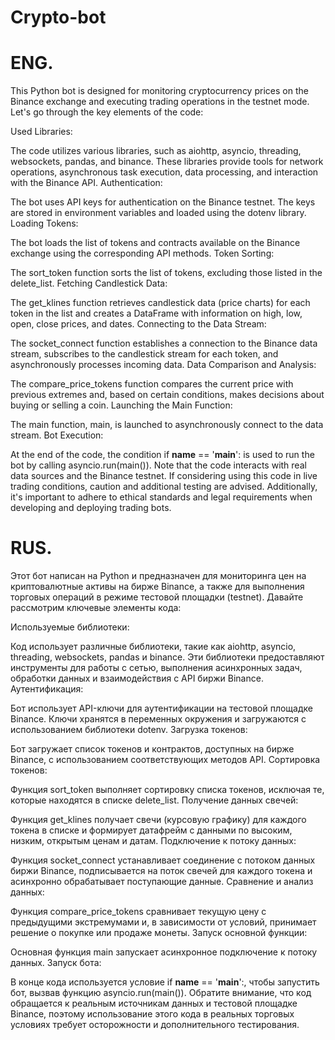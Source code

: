 # Crypto-bot

# ENG.

This Python bot is designed for monitoring cryptocurrency prices on the Binance exchange and executing trading operations in the testnet mode. Let's go through the key elements of the code:

Used Libraries:

The code utilizes various libraries, such as aiohttp, asyncio, threading, websockets, pandas, and binance. These libraries provide tools for network operations, asynchronous task execution, data processing, and interaction with the Binance API.
Authentication:

The bot uses API keys for authentication on the Binance testnet. The keys are stored in environment variables and loaded using the dotenv library.
Loading Tokens:

The bot loads the list of tokens and contracts available on the Binance exchange using the corresponding API methods.
Token Sorting:

The sort_token function sorts the list of tokens, excluding those listed in the delete_list.
Fetching Candlestick Data:

The get_klines function retrieves candlestick data (price charts) for each token in the list and creates a DataFrame with information on high, low, open, close prices, and dates.
Connecting to the Data Stream:

The socket_connect function establishes a connection to the Binance data stream, subscribes to the candlestick stream for each token, and asynchronously processes incoming data.
Data Comparison and Analysis:

The compare_price_tokens function compares the current price with previous extremes and, based on certain conditions, makes decisions about buying or selling a coin.
Launching the Main Function:

The main function, main, is launched to asynchronously connect to the data stream.
Bot Execution:

At the end of the code, the condition if __name__ == '__main__': is used to run the bot by calling asyncio.run(main()).
Note that the code interacts with real data sources and the Binance testnet. If considering using this code in live trading conditions, caution and additional testing are advised. Additionally, it's important to adhere to ethical standards and legal requirements when developing and deploying trading bots.


# RUS.

Этот бот написан на Python и предназначен для мониторинга цен на криптовалютные активы на бирже Binance, а также для выполнения торговых операций в режиме тестовой площадки (testnet). Давайте рассмотрим ключевые элементы кода:

Используемые библиотеки:

Код использует различные библиотеки, такие как aiohttp, asyncio, threading, websockets, pandas и binance. Эти библиотеки предоставляют инструменты для работы с сетью, выполнения асинхронных задач, обработки данных и взаимодействия с API биржи Binance.
Аутентификация:

Бот использует API-ключи для аутентификации на тестовой площадке Binance. Ключи хранятся в переменных окружения и загружаются с использованием библиотеки dotenv.
Загрузка токенов:

Бот загружает список токенов и контрактов, доступных на бирже Binance, с использованием соответствующих методов API.
Сортировка токенов:

Функция sort_token выполняет сортировку списка токенов, исключая те, которые находятся в списке delete_list.
Получение данных свечей:

Функция get_klines получает свечи (курсовую графику) для каждого токена в списке и формирует датафрейм с данными по высоким, низким, открытым ценам и датам.
Подключение к потоку данных:

Функция socket_connect устанавливает соединение с потоком данных биржи Binance, подписывается на поток свечей для каждого токена и асинхронно обрабатывает поступающие данные.
Сравнение и анализ данных:

Функция compare_price_tokens сравнивает текущую цену с предыдущими экстремумами и, в зависимости от условий, принимает решение о покупке или продаже монеты.
Запуск основной функции:

Основная функция main запускает асинхронное подключение к потоку данных.
Запуск бота:

В конце кода используется условие if __name__ == '__main__':, чтобы запустить бот, вызвав функцию asyncio.run(main()).
Обратите внимание, что код обращается к реальным источникам данных и тестовой площадке Binance, поэтому использование этого кода в реальных торговых условиях требует осторожности и дополнительного тестирования.
